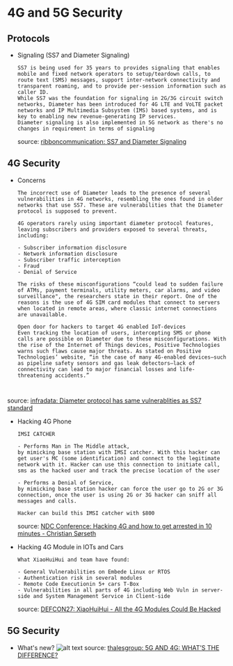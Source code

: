 # 4G and 5G Security

## Protocols
- Signaling (SS7 and Diameter Signaling)
  ```
  SS7 is being used for 35 years to provides signaling that enables mobile and fixed network operators to setup/teardown calls, to route text (SMS) messages, support inter-network connectivity and transparent roaming, and to provide per-session information such as caller ID. 
  While SS7 was the foundation for signaling in 2G/3G circuit switch networks, Diameter has been introduced for 4G LTE and VoLTE packet networks and IP Multimedia Subsystem (IMS) based systems, and is key to enabling new revenue-generating IP services. 
  Diameter signaling is also implemented in 5G network as there's no changes in requirement in terms of signaling
  ```
  source: [ribboncommunication: SS7 and Diameter Signaling](https://ribboncommunications.com/solutions/service-provider-solutions/mobile-network-evolution/ss7-and-diameter-signaling)
## 4G Security 
- Concerns
  ```
  The incorrect use of Diameter leads to the presence of several vulnerabilities in 4G networks, resembling the ones found in older networks that use SS7. These are vulnerabilities that the Diameter protocol is supposed to prevent.

  4G operators rarely using important diameter protocol features, leaving subscribers and providers exposed to several threats, including:

  - Subscriber information disclosure
  - Network information disclosure
  - Subscriber traffic interception
  - Fraud
  - Denial of Service

  The risks of these misconfigurations “could lead to sudden failure of ATMs, payment terminals, utility meters, car alarms, and video surveillance", the researchers state in their report. One of the reasons is the use of 4G SIM card modules that connect to servers when located in remote areas, where classic internet connections are unavailable.

  Open door for hackers to target 4G enabled IoT-devices
  Even tracking the location of users, intercepting SMS or phone calls are possible on Diameter due to these misconfigurations. With the rise of the Internet of Things devices, Positive Technologies warns such flaws cause major threats. As stated on Positive Technologies’ website, “in the case of many 4G-enabled devices—such as pipeline safety sensors and gas leak detectors—lack of connectivity can lead to major financial losses and life-threatening accidents.”



  ```
source: [infradata: Diameter protocol has same vulnerablities as SS7 standard](https://www.infradata.com/news-blog/diameter-protocol-has-same-vulnerablities-as-ss7-standard/)

- Hacking 4G Phone
  ```
  IMSI CATCHER

  - Performs Man in The Middle attack,
  by mimicking base station with IMSI catcher. With this hacker can get user's MC (some identification) and connect to the legitimate network with it. Hacker can use this connection to initiate call, sms as the hacked user and track the precise location of the user
  
  - Performs a Denial of Service, 
  by mimicking base station hacker can force the user go to 2G or 3G connection, once the user is using 2G or 3G hacker can sniff all messages and calls.

  Hacker can build this IMSI catcher with $800 
  ```
  source: [NDC Conference: Hacking 4G and how to get arrested in 10 minutes - Christian Sørseth
](https://www.youtube.com/watch?v=DEeOFE_DreU)

- Hacking 4G Module in IOTs and Cars 
  ```
  What XiaoHuiHui and team have found:

  - General Vulnerabilities on Embede Linux or RTOS
  - Authentication risk in several modules
  - Remote Code Executionin 5+ cars T-Box
  - Vulnerabilities in all parts of 4G including Web Vuln in server-side and System Management Service in Client-side
  ```
  source: [DEFCON27: XiaoHuiHui - All the 4G Modules Could Be Hacked](https://www.youtube.com/watch?v=OORUkEsannA)

## 5G Security

- What's new?
  ![alt text](https://i.imgur.com/CUHSdyv.jpg)
  source: [thalesgroup: 5G AND 4G: WHAT’S THE DIFFERENCE?](https://www.thalesgroup.com/en/worldwide-digital-identity-and-security/mobile/magazine/5g-and-4g-whats-difference)
